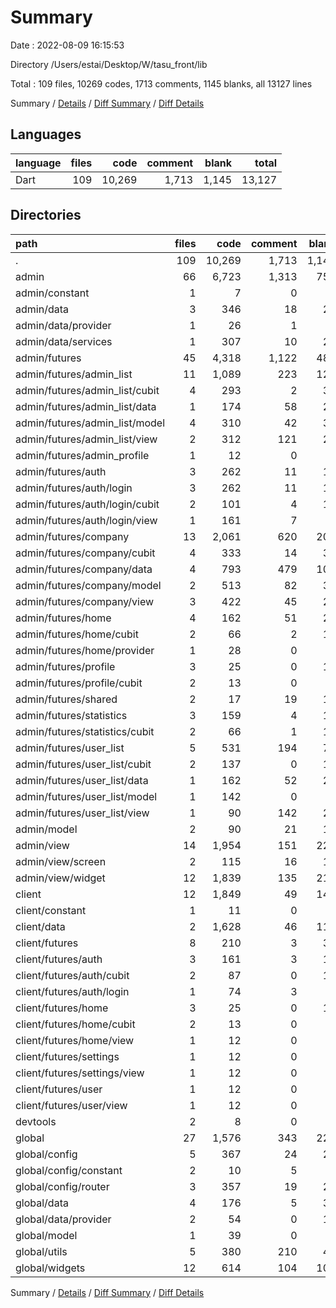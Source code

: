 # Summary

Date : 2022-08-09 16:15:53

Directory /Users/estai/Desktop/W/tasu_front/lib

Total : 109 files,  10269 codes, 1713 comments, 1145 blanks, all 13127 lines

Summary / [Details](details.md) / [Diff Summary](diff.md) / [Diff Details](diff-details.md)

## Languages
| language | files | code | comment | blank | total |
| :--- | ---: | ---: | ---: | ---: | ---: |
| Dart | 109 | 10,269 | 1,713 | 1,145 | 13,127 |

## Directories
| path | files | code | comment | blank | total |
| :--- | ---: | ---: | ---: | ---: | ---: |
| . | 109 | 10,269 | 1,713 | 1,145 | 13,127 |
| admin | 66 | 6,723 | 1,313 | 758 | 8,794 |
| admin/constant | 1 | 7 | 0 | 3 | 10 |
| admin/data | 3 | 346 | 18 | 29 | 393 |
| admin/data/provider | 1 | 26 | 1 | 2 | 29 |
| admin/data/services | 1 | 307 | 10 | 22 | 339 |
| admin/futures | 45 | 4,318 | 1,122 | 486 | 5,926 |
| admin/futures/admin_list | 11 | 1,089 | 223 | 126 | 1,438 |
| admin/futures/admin_list/cubit | 4 | 293 | 2 | 39 | 334 |
| admin/futures/admin_list/data | 1 | 174 | 58 | 23 | 255 |
| admin/futures/admin_list/model | 4 | 310 | 42 | 39 | 391 |
| admin/futures/admin_list/view | 2 | 312 | 121 | 25 | 458 |
| admin/futures/admin_profile | 1 | 12 | 0 | 3 | 15 |
| admin/futures/auth | 3 | 262 | 11 | 18 | 291 |
| admin/futures/auth/login | 3 | 262 | 11 | 18 | 291 |
| admin/futures/auth/login/cubit | 2 | 101 | 4 | 13 | 118 |
| admin/futures/auth/login/view | 1 | 161 | 7 | 5 | 173 |
| admin/futures/company | 13 | 2,061 | 620 | 200 | 2,881 |
| admin/futures/company/cubit | 4 | 333 | 14 | 39 | 386 |
| admin/futures/company/data | 4 | 793 | 479 | 107 | 1,379 |
| admin/futures/company/model | 2 | 513 | 82 | 30 | 625 |
| admin/futures/company/view | 3 | 422 | 45 | 24 | 491 |
| admin/futures/home | 4 | 162 | 51 | 25 | 238 |
| admin/futures/home/cubit | 2 | 66 | 2 | 12 | 80 |
| admin/futures/home/provider | 1 | 28 | 0 | 2 | 30 |
| admin/futures/profile | 3 | 25 | 0 | 10 | 35 |
| admin/futures/profile/cubit | 2 | 13 | 0 | 7 | 20 |
| admin/futures/shared | 2 | 17 | 19 | 10 | 46 |
| admin/futures/statistics | 3 | 159 | 4 | 15 | 178 |
| admin/futures/statistics/cubit | 2 | 66 | 1 | 11 | 78 |
| admin/futures/user_list | 5 | 531 | 194 | 79 | 804 |
| admin/futures/user_list/cubit | 2 | 137 | 0 | 16 | 153 |
| admin/futures/user_list/data | 1 | 162 | 52 | 29 | 243 |
| admin/futures/user_list/model | 1 | 142 | 0 | 8 | 150 |
| admin/futures/user_list/view | 1 | 90 | 142 | 26 | 258 |
| admin/model | 2 | 90 | 21 | 13 | 124 |
| admin/view | 14 | 1,954 | 151 | 226 | 2,331 |
| admin/view/screen | 2 | 115 | 16 | 13 | 144 |
| admin/view/widget | 12 | 1,839 | 135 | 213 | 2,187 |
| client | 12 | 1,849 | 49 | 148 | 2,046 |
| client/constant | 1 | 11 | 0 | 3 | 14 |
| client/data | 2 | 1,628 | 46 | 113 | 1,787 |
| client/futures | 8 | 210 | 3 | 31 | 244 |
| client/futures/auth | 3 | 161 | 3 | 15 | 179 |
| client/futures/auth/cubit | 2 | 87 | 0 | 10 | 97 |
| client/futures/auth/login | 1 | 74 | 3 | 5 | 82 |
| client/futures/home | 3 | 25 | 0 | 10 | 35 |
| client/futures/home/cubit | 2 | 13 | 0 | 7 | 20 |
| client/futures/home/view | 1 | 12 | 0 | 3 | 15 |
| client/futures/settings | 1 | 12 | 0 | 3 | 15 |
| client/futures/settings/view | 1 | 12 | 0 | 3 | 15 |
| client/futures/user | 1 | 12 | 0 | 3 | 15 |
| client/futures/user/view | 1 | 12 | 0 | 3 | 15 |
| devtools | 2 | 8 | 0 | 3 | 11 |
| global | 27 | 1,576 | 343 | 221 | 2,140 |
| global/config | 5 | 367 | 24 | 24 | 415 |
| global/config/constant | 2 | 10 | 5 | 4 | 19 |
| global/config/router | 3 | 357 | 19 | 20 | 396 |
| global/data | 4 | 176 | 5 | 35 | 216 |
| global/data/provider | 2 | 54 | 0 | 13 | 67 |
| global/model | 1 | 39 | 0 | 9 | 48 |
| global/utils | 5 | 380 | 210 | 46 | 636 |
| global/widgets | 12 | 614 | 104 | 107 | 825 |

Summary / [Details](details.md) / [Diff Summary](diff.md) / [Diff Details](diff-details.md)